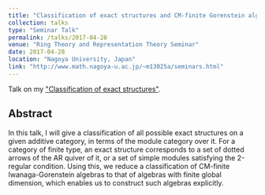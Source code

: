 ```yaml
---
title: "Classification of exact structures and CM-finite Gorenstein algebras"
collection: talks
type: "Seminar Talk"
permalink: /talks/2017-04-28
venue: "Ring Theory and Representation Theory Seminar"
date: 2017-04-28
location: "Nagoya University, Japan"
link: "http://www.math.nagoya-u.ac.jp/~m13025a/seminars.html"
---
```


Talk on my ["Classification of exact structures"](/publications/exact-str/).

## Abstract
In this talk, I will give a classification of all possible exact structures on a given additive category, in terms of the module category over it. For a category of finite type, an exact structure corresponds to a set of dotted arrows of the AR quiver of it, or a set of simple modules satisfying the 2-regular condition. Using this, we reduce a classification of CM-finite Iwanaga-Gorenstein algebras to that of algebras with finite global dimension, which enables us to construct such algebras explicitly.
